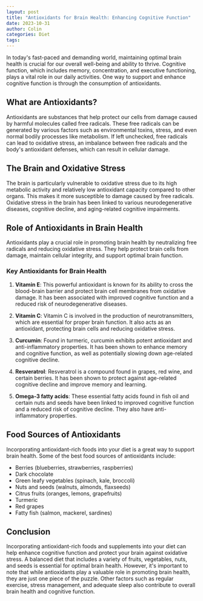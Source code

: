 ```yaml
---
layout: post
title: "Antioxidants for Brain Health: Enhancing Cognitive Function"
date: 2023-10-31
author: Colin
categories: Diet
tags: 
---
```


In today's fast-paced and demanding world, maintaining optimal brain health is crucial for our overall well-being and ability to thrive. Cognitive function, which includes memory, concentration, and executive functioning, plays a vital role in our daily activities. One way to support and enhance cognitive function is through the consumption of antioxidants. 

## What are Antioxidants?

Antioxidants are substances that help protect our cells from damage caused by harmful molecules called free radicals. These free radicals can be generated by various factors such as environmental toxins, stress, and even normal bodily processes like metabolism. If left unchecked, free radicals can lead to oxidative stress, an imbalance between free radicals and the body's antioxidant defenses, which can result in cellular damage.

## The Brain and Oxidative Stress

The brain is particularly vulnerable to oxidative stress due to its high metabolic activity and relatively low antioxidant capacity compared to other organs. This makes it more susceptible to damage caused by free radicals. Oxidative stress in the brain has been linked to various neurodegenerative diseases, cognitive decline, and aging-related cognitive impairments.

## Role of Antioxidants in Brain Health

Antioxidants play a crucial role in promoting brain health by neutralizing free radicals and reducing oxidative stress. They help protect brain cells from damage, maintain cellular integrity, and support optimal brain function. 

### Key Antioxidants for Brain Health

1. **Vitamin E**: This powerful antioxidant is known for its ability to cross the blood-brain barrier and protect brain cell membranes from oxidative damage. It has been associated with improved cognitive function and a reduced risk of neurodegenerative diseases.

2. **Vitamin C**: Vitamin C is involved in the production of neurotransmitters, which are essential for proper brain function. It also acts as an antioxidant, protecting brain cells and reducing oxidative stress.

3. **Curcumin**: Found in turmeric, curcumin exhibits potent antioxidant and anti-inflammatory properties. It has been shown to enhance memory and cognitive function, as well as potentially slowing down age-related cognitive decline.

4. **Resveratrol**: Resveratrol is a compound found in grapes, red wine, and certain berries. It has been shown to protect against age-related cognitive decline and improve memory and learning.

5. **Omega-3 fatty acids**: These essential fatty acids found in fish oil and certain nuts and seeds have been linked to improved cognitive function and a reduced risk of cognitive decline. They also have anti-inflammatory properties.

## Food Sources of Antioxidants

Incorporating antioxidant-rich foods into your diet is a great way to support brain health. Some of the best food sources of antioxidants include:

- Berries (blueberries, strawberries, raspberries)
- Dark chocolate
- Green leafy vegetables (spinach, kale, broccoli)
- Nuts and seeds (walnuts, almonds, flaxseeds)
- Citrus fruits (oranges, lemons, grapefruits)
- Turmeric
- Red grapes
- Fatty fish (salmon, mackerel, sardines)

## Conclusion

Incorporating antioxidant-rich foods and supplements into your diet can help enhance cognitive function and protect your brain against oxidative stress. A balanced diet that includes a variety of fruits, vegetables, nuts, and seeds is essential for optimal brain health. However, it's important to note that while antioxidants play a valuable role in promoting brain health, they are just one piece of the puzzle. Other factors such as regular exercise, stress management, and adequate sleep also contribute to overall brain health and cognitive function.